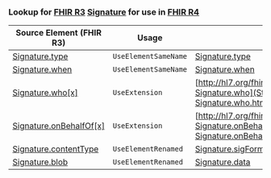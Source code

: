 ### Lookup for [FHIR R3](https://hl7.org/fhir/STU3/) [Signature](https://hl7.org/fhir/STU3/Signature.html) for use in [FHIR R4](https://hl7.org/fhir/R4/)

| Source Element (FHIR R3) | Usage | Target |
| -------------- | ----- | ------ |
| [Signature.type](https://hl7.org/fhir/STU3/Signature.html#resource) | `UseElementSameName` | [Signature.type](https://hl7.org/fhir/R4/Signature.html#resource) |
| [Signature.when](https://hl7.org/fhir/STU3/Signature.html#resource) | `UseElementSameName` | [Signature.when](https://hl7.org/fhir/R4/Signature.html#resource) |
| [Signature.who[x]](https://hl7.org/fhir/STU3/Signature.html#resource) | `UseExtension` | [http://hl7.org/fhir/3.0/StructureDefinition/extension-Signature.who](StructureDefinition-ext-R3-Signature.who.html) |
| [Signature.onBehalfOf[x]](https://hl7.org/fhir/STU3/Signature.html#resource) | `UseExtension` | [http://hl7.org/fhir/3.0/StructureDefinition/extension-Signature.onBehalfOf](StructureDefinition-ext-R3-Signature.onBehalfOf.html) |
| [Signature.contentType](https://hl7.org/fhir/STU3/Signature.html#resource) | `UseElementRenamed` | [Signature.sigFormat](https://hl7.org/fhir/R4/Signature.html#resource) |
| [Signature.blob](https://hl7.org/fhir/STU3/Signature.html#resource) | `UseElementRenamed` | [Signature.data](https://hl7.org/fhir/R4/Signature.html#resource) |
